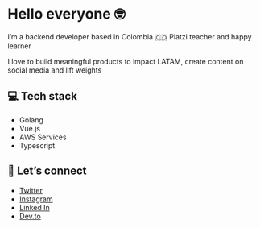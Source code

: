 # Hello everyone 🤓

I’m a backend developer based in Colombia 🇨🇴 Platzi teacher and happy learner

I love to build meaningful products to impact LATAM, create content on social media and lift weights 

## 💻 Tech stack

- Golang
- Vue.js
- AWS Services
- Typescript

## 🤍 Let’s connect

- [Twitter](https://twitter.com/ladivaloper)
- [Instagram](https://www.instagram.com/ladivaloper/)
- [Linked In](https://www.linkedin.com/in/camilaleniss/)
- [Dev.to](https://dev.to/ladivaloper)
